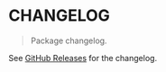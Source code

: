 # CHANGELOG

> Package changelog.

See [GitHub Releases](https://github.com/stdlib-js/array-typed-real-float-dtypes/releases) for the changelog.
